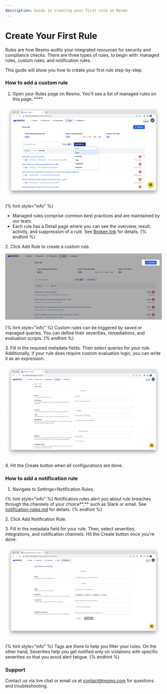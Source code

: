 ```yaml
---
description: Guide to creating your first rule on Resmo
---
```


# Create Your First Rule

Rules are how Resmo audits your integrated resources for security and compliance checks. There are three types of rules, to begin with: managed rules, custom rules, and notification rules.

This guide will show you how to create your first rule step-by-step.

### How to add a custom rule

1. Open your Rules page on Resmo. You'll see a list of managed rules on this page. ****&#x20;

![](../.gitbook/assets/rules-page.png)

{% hint style="info" %}
* Managed rules comprise common best practices and are maintained by our team.
* Each rule has a Detail page where you can see the overview, result, activity, and suppression of a rule. See [Broken link](broken-reference "mention") for details.
{% endhint %}

2\. Click Add Rule to create a custom rule.

![](../.gitbook/assets/add-rule.png)

{% hint style="info" %}
Custom rules can be triggered by saved or managed queries. You can define their severities, remediations, and evaluation scripts.
{% endhint %}

3\. Fill in the required metadata fields. Then select queries for your rule. Additionally, if your rule does require custom evaluation logic, you can write it as an expression.&#x20;

![](../.gitbook/assets/custom-rule-page.png)

4\. Hit the Create button when all configurations are done.

### How to add a notification rule

1. Navigate to Settings>Notification Rules.

{% hint style="info" %}
Notification rules alert you about rule breaches through the channels of your choice**,** such as Slack or email. See [notification-rules.md](../notification-rules/notification-rules.md "mention") for details.
{% endhint %}

2\. Click Add Notification Rule.

3\. Fill in the metadata field for your rule. Then, select severities, integrations, and notification channels. Hit the Create button once you're done.

![](../.gitbook/assets/notification-rule-page.png)

{% hint style="info" %}
Tags are there to help you filter your rules. On the other hand, Severities help you get notified only on violations with specific severities so that you avoid alert fatigue.
{% endhint %}

### Support

Contact us via live chat or email us at contact@resmo.com for questions and troubleshooting.
